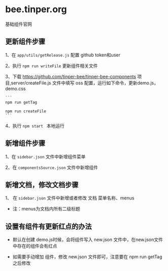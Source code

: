 # bee.tinper.org

基础组件官网


## 更新组件步骤

1、在 `app/utils/getRelease.js` 配置 github token和user

2、执行 `npm run writeFile` 更新组件相关文件

3、下载 https://github.com/tinper-bee/tinper-bee-components 项目,server/createFile.js 文件中填写 oss 配置，运行如下命令，更新demo.js，demo.css

    ```
    npm run getTag 

    npm run createFile 
    ```

4、执行 `npm start ` 本地运行




## 新增组件步骤

1、在 `sidebar.json` 文件中新增组件菜单

2、在 `componentsSource.json` 文件中新增组件


## 新增文档，修改文档步骤

1、 在 `sidebar.json` 文件中新增或者修改 文档 菜单名称、menus

- 注：menus为文档内所有二级标题


## 设置有组件有更新红点的办法

- 默认在创建 demo.js时候，会将组件写入 new.json 文件中，在new.json文件中存在的组件会有红点

- 如需要手动增加 组件，修改 new.json 文件即可，注意要在 npm run getTag 之后修改